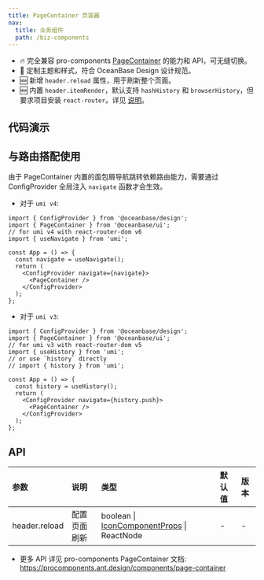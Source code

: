 ```yaml
---
title: PageContainer 页容器
nav:
  title: 业务组件
  path: /biz-components
---
```


- 🔥 完全兼容 pro-components [PageContainer](https://procomponents.ant.design/components/page-container) 的能力和 API，可无缝切换。
- 💄 定制主题和样式，符合 OceanBase Design 设计规范。
- 🆕 新增 `header.reload` 属性，用于刷新整个页面。
- 🆕 内置 `header.itemRender`，默认支持 `hashHistory` 和 `browserHistory`，但要求项目安装 `react-router`。详见 [说明](https://ant.design/components/breadcrumb-cn#%E5%92%8C-browserhistory-%E9%85%8D%E5%90%88)。

## 代码演示

<code src="./demo/basic.tsx" title="基本"></code>

<code src="./demo/complete.tsx" iframe="600" title="完整使用" description="支持 reload 页面刷新" ></code>

<code src="./demo/header-less.tsx" iframe="600" title="无 PageHeader" description="头部内容为空"></code>

<code src="./demo/empty.tsx" title="空页面"></code>

## 与路由搭配使用

由于 PageContainer 内置的面包屑导航跳转依赖路由能力，需要通过 ConfigProvider 全局注入 `navigate` 函数才会生效。

- 对于 `umi v4`:

```tsx | pure
import { ConfigProvider } from '@oceanbase/design';
import { PageContainer } from '@oceanbase/ui';
// for umi v4 with react-router-dom v6
import { useNavigate } from 'umi';

const App = () => {
  const navigate = useNavigate();
  return (
    <ConfigProvider navigate={navigate}>
      <PageContainer />
    </ConfigProvider>
  );
};
```

- 对于 `umi v3`:

```tsx | pure
import { ConfigProvider } from '@oceanbase/design';
import { PageContainer } from '@oceanbase/ui';
// for umi v3 with react-router-dom v5
import { useHistory } from 'umi';
// or use `history` directly
// import { history } from 'umi';

const App = () => {
  const history = useHistory();
  return (
    <ConfigProvider navigate={history.push}>
      <PageContainer />
    </ConfigProvider>
  );
};
```

## API

| 参数 | 说明 | 类型 | 默认值 | 版本 |
| :-- | :-- | :-- | :-- | :-- |
| header.reload | 配置页面刷新 | boolean \| [IconComponentProps](https://ant.design/components/icon-cn#api) \| ReactNode | - | - |

- 更多 API 详见 pro-components PageContainer 文档: https://procomponents.ant.design/components/page-container
